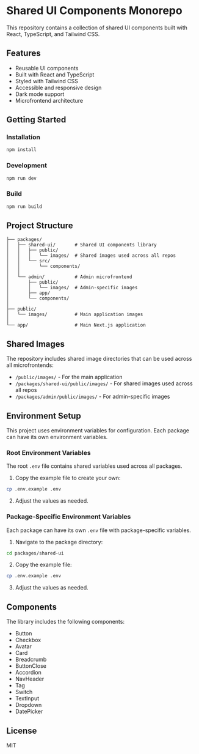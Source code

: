 # Shared UI Components Monorepo

This repository contains a collection of shared UI components built with React, TypeScript, and Tailwind CSS.

## Features

- Reusable UI components
- Built with React and TypeScript
- Styled with Tailwind CSS
- Accessible and responsive design
- Dark mode support
- Microfrontend architecture

## Getting Started

### Installation

```bash
npm install
```

### Development

```bash
npm run dev
```

### Build

```bash
npm run build
```

## Project Structure

```
├── packages/
│   ├── shared-ui/       # Shared UI components library
│   │   ├── public/
│   │   │   └── images/  # Shared images used across all repos
│   │   └── src/
│   │       └── components/
│   │
│   └── admin/           # Admin microfrontend
│       ├── public/
│       │   └── images/  # Admin-specific images
│       ├── app/
│       └── components/
│
├── public/
│   └── images/          # Main application images
│
└── app/                 # Main Next.js application
```

## Shared Images

The repository includes shared image directories that can be used across all microfrontends:

- `/public/images/` - For the main application
- `/packages/shared-ui/public/images/` - For shared images used across all repos
- `/packages/admin/public/images/` - For admin-specific images

## Environment Setup

This project uses environment variables for configuration. Each package can have its own environment variables.

### Root Environment Variables

The root `.env` file contains shared variables used across all packages.

1. Copy the example file to create your own:

```bash
cp .env.example .env
```

2. Adjust the values as needed.

### Package-Specific Environment Variables

Each package can have its own `.env` file with package-specific variables.

1. Navigate to the package directory:

```bash
cd packages/shared-ui
```

2. Copy the example file:

```bash
cp .env.example .env
```

3. Adjust the values as needed.

## Components

The library includes the following components:

- Button
- Checkbox
- Avatar
- Card
- Breadcrumb
- ButtonClose
- Accordion
- NavHeader
- Tag
- Switch
- TextInput
- Dropdown
- DatePicker

## License

MIT